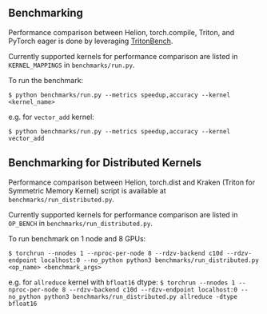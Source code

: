 ## Benchmarking

Performance comparison between Helion, torch.compile, Triton, and PyTorch eager is done by leveraging [TritonBench](https://github.com/meta-pytorch/tritonbench).

Currently supported kernels for performance comparison are listed in `KERNEL_MAPPINGS` in `benchmarks/run.py`.

To run the benchmark:

`$ python benchmarks/run.py --metrics speedup,accuracy --kernel <kernel_name>`

e.g. for `vector_add` kernel:

`$ python benchmarks/run.py --metrics speedup,accuracy --kernel vector_add`


## Benchmarking for Distributed Kernels

Performance comparison between Helion, torch.dist and Kraken (Triton for Symmetric Memory Kernel) script is available at `benchmarks/run_distributed.py`.

Currently supported kernels for performance comparison are listed in `OP_BENCH` in `benchmarks/run_distributed.py`.

To run benchmark on 1 node and 8 GPUs:

`$ torchrun --nnodes 1 --nproc-per-node 8 --rdzv-backend c10d --rdzv-endpoint localhost:0 --no_python python3 benchmarks/run_distributed.py <op_name> <benchmark_args>`

e.g. for `allreduce` kernel with `bfloat16` dtype:
`$ torchrun --nnodes 1 --nproc-per-node 8 --rdzv-backend c10d --rdzv-endpoint localhost:0 --no_python python3 benchmarks/run_distributed.py allreduce -dtype bfloat16`
